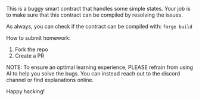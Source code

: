 This is a buggy smart contract that handles some simple states. Your job is to make sure that this contract can be compiled by resolving the issues.

As always, you can check if the contract can be compiled with:
`forge build`

How to submit homework:
1. Fork the repo
2. Create a PR

NOTE: To ensure an optimal learning experience, PLEASE refrain from using AI to help you solve the bugs. You can instead reach out to the discord channel or find explanations online.

Happy hacking!
